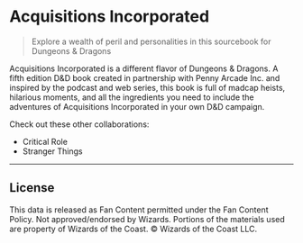 # Acquisitions Incorporated

> Explore a wealth of peril and personalities in this sourcebook for Dungeons & Dragons

Acquisitions Incorporated is a different flavor of Dungeons & Dragons. A fifth edition D&D book created in partnership with Penny Arcade Inc. and inspired by the podcast and web series, this book is full of madcap heists, hilarious moments, and all the ingredients you need to include the adventures of Acquisitions Incorporated in your own D&D campaign.

Check out these other collaborations:

* Critical Role
* Stranger Things

---

## License

This data is released as Fan Content permitted under the Fan Content Policy. Not approved/endorsed by Wizards. Portions of the materials used are property of Wizards of the Coast. © Wizards of the Coast LLC.

